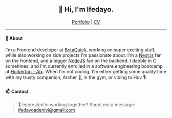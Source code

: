 <h2 align="center">
  👋 Hi, I'm Ifedayo.
</h2>

<p align="center">
  <span><a href="https://ifedayo.tech">Portfolio</a>  |  <a href="https://read.cv/deniyi">CV</a></span>
</p>

---

#### 💬 About

I'm a Frontend developer at [BetaQuick](https://betaquick.com/), working on super exciting stuff, while also working on side projects I'm passionate about. I'm a [Next.js](https://nextjs.org/) fan on the frontend, and a bigger [NodeJS](https://nodejs.org/) fan on the backend. I dabble in C sometimes, and I'm currently enrolled in a software engineering bootcamp at [Holberton - Alx](https://www.holbertonschool.com/). When I'm not coding, I'm either getting some quality time with my trusty companion, Archer 🐶, in the gym, or vibing to Hov 🎙.


#### 📫 Contact

> :email: Interested in working together? Shoot me a message: ifedayoadeniyi@gmail.com
